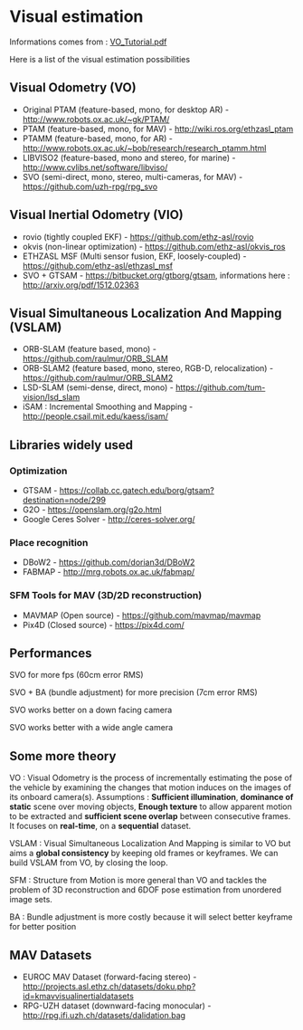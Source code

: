 Visual estimation
==================

Informations comes from : [VO_Tutorial.pdf](http://mrsl.grasp.upenn.edu/loiannog/tutorial_ICRA2016/VO_Tutorial.pdf)

Here is a list of the visual estimation possibilities

Visual Odometry (VO)
-----------------

* Original PTAM (feature-based, mono, for desktop AR) - http://www.robots.ox.ac.uk/~gk/PTAM/
* PTAM (feature-based, mono, for MAV) - http://wiki.ros.org/ethzasl_ptam
* PTAMM (feature-based, mono, for AR) - http://www.robots.ox.ac.uk/~bob/research/research_ptamm.html
* LIBVISO2 (feature-based, mono and stereo, for marine) - http://www.cvlibs.net/software/libviso/
* SVO (semi-direct, mono, stereo, multi-cameras, for MAV) - https://github.com/uzh-rpg/rpg_svo

Visual Inertial Odometry (VIO)
------------------

* rovio (tightly coupled EKF) - https://github.com/ethz-asl/rovio
* okvis  (non-linear optimization) - https://github.com/ethz-asl/okvis_ros
* ETHZASL MSF (Multi sensor fusion, EKF, loosely-coupled) - https://github.com/ethz-asl/ethzasl_msf
* SVO + GTSAM - https://bitbucket.org/gtborg/gtsam, informations here : http://arxiv.org/pdf/1512.02363


Visual Simultaneous Localization And Mapping (VSLAM)
------------------
* ORB-SLAM (feature based, mono) - https://github.com/raulmur/ORB_SLAM
* ORB-SLAM2 (feature based, mono, stereo, RGB-D, relocalization) - https://github.com/raulmur/ORB_SLAM2
* LSD-SLAM (semi-dense, direct, mono) - https://github.com/tum-vision/lsd_slam
* iSAM : Incremental Smoothing and Mapping - http://people.csail.mit.edu/kaess/isam/

Libraries widely used
-----------------

### Optimization
* GTSAM - https://collab.cc.gatech.edu/borg/gtsam?destination=node/299
* G2O - https://openslam.org/g2o.html
* Google Ceres Solver - http://ceres-solver.org/

### Place recognition
* DBoW2 - https://github.com/dorian3d/DBoW2
* FABMAP - http://mrg.robots.ox.ac.uk/fabmap/

### SFM Tools for MAV (3D/2D reconstruction)
* MAVMAP (Open source) -  https://github.com/mavmap/mavmap
* Pix4D (Closed source) - https://pix4d.com/

Performances
-----------

SVO for more fps (60cm error RMS)

SVO + BA (bundle adjustment) for more precision (7cm error RMS)

SVO works better on a down facing camera

SVO works better with a wide angle camera

Some more theory
-----------------

VO : Visual Odometry is the process of incrementally estimating the pose of the vehicle by examining the changes that motion induces on the images of its onboard camera(s). Assumptions : **Sufficient illumination**, **dominance of static** scene over moving objects, **Enough texture** to allow apparent motion to be extracted and **sufficient scene overlap** between consecutive frames. It focuses on **real-time**, on a **sequential** dataset.

VSLAM : Visual Simultaneous Localization And Mapping is similar to VO but aims a **global consistency** by keeping old frames or keyframes. We can build VSLAM from VO, by closing the loop.

SFM : Structure from Motion is more general than VO and tackles the problem of 3D
reconstruction and 6DOF pose estimation from unordered image sets.

BA : Bundle adjustment is more costly because it will select better keyframe for better position

MAV Datasets
----------------
* EUROC MAV Dataset (forward-facing stereo) - http://projects.asl.ethz.ch/datasets/doku.php?id=kmavvisualinertialdatasets
* RPG-UZH dataset (downward-facing monocular) - http://rpg.ifi.uzh.ch/datasets/dalidation.bag
